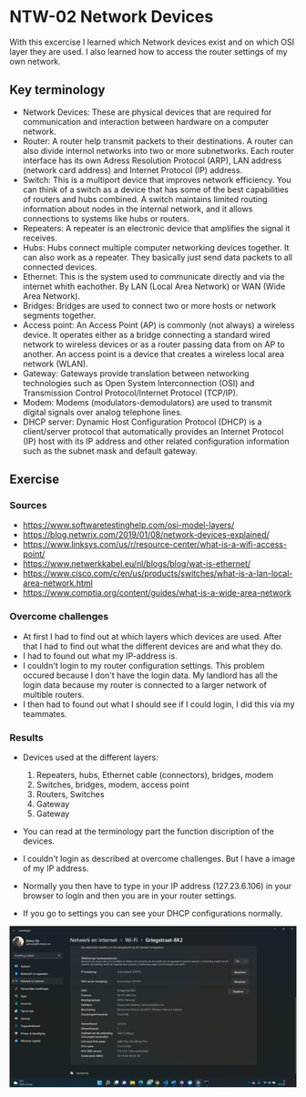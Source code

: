 # NTW-02 Network Devices
With this excercise I learned which Network devices exist and on which OSI layer they are used. I also learned how to access the router settings of my own network.      

## Key terminology
- Network Devices: These are physical devices that are required for communication and interaction between hardware on a computer network. 
- Router: A router help transmit packets to their destinations. A router can also divide internol networks into two or more subnetworks. Each router interface has its own Adress Resolution Protocol (ARP), LAN address (network card address) and Internet Protocol (IP) address.  
- Switch: This is a multiport device that improves network efficiency. You can think of a switch as a device that has some of the best capabilities of routers and hubs combined. A switch maintains limited routing information about nodes in the internal network, and it allows connections to systems like hubs or routers.   
- Repeaters: A repeater is an electronic device that amplifies the signal it receives.
- Hubs: Hubs connect multiple computer networking devices together. It can also work as a repeater. They basically just send data packets to all connected devices.
- Ethernet: This is the system used to communicate directly and via the internet whith eachother. By LAN (Local Area Network) or WAN (Wide Area Network).
- Bridges: Bridges are used to connect two or more hosts or network segments together. 
- Access point: An Access Point (AP) is commonly (not always) a wireless device. It operates either as a bridge connecting a standard wired network to wireless devices or as a router passing data from on AP to another. An access point is a device that creates a wireless local area network (WLAN).   
- Gateway: Gateways provide translation between networking technologies such as Open System Interconnection (OSI) and Transmission Control Protocol/Internet Protocol (TCP/IP). 
- Modem: Modems (modulators-demodulators) are used to transmit digital signals over analog telephone lines. 
- DHCP server: Dynamic Host Configuration Protocol (DHCP) is a client/server protocol that automatically provides an Internet Protocol (IP) host with its IP address and other related configuration information such as the subnet mask and default gateway.  

## Exercise
### Sources
- https://www.softwaretestinghelp.com/osi-model-layers/ 
- https://blog.netwrix.com/2019/01/08/network-devices-explained/ 
- https://www.linksys.com/us/r/resource-center/what-is-a-wifi-access-point/ 
- https://www.netwerkkabel.eu/nl/blogs/blog/wat-is-ethernet/ 
- https://www.cisco.com/c/en/us/products/switches/what-is-a-lan-local-area-network.html 
- https://www.comptia.org/content/guides/what-is-a-wide-area-network 

### Overcome challenges
- At first I had to find out at which layers which devices are used. After that I had to find out what the different devices are and what they do.
- I had to found out what my IP-address is.
- I couldn't login to my router configuration settings. This problem occured because I don't have the login data. My landlord has all the login data because my router is connected to a larger network of multible routers.
- I then had to found out what I should see if I could login, I did this via my teammates.

### Results
- Devices used at the different layers: 

    1. Repeaters, hubs, Ethernet cable (connectors), bridges, modem
    2. Switches, bridges, modem, access point
    3. Routers, Switches
    4. Gateway
    5. Gateway

- You can read at the terminology part the function discription of the devices.
- I couldn't login as described at overcome challenges. But I have a image of my IP address. 
- Normally you then have to type in your IP address (127.23.6.106) in your browser to login and then you are in your router settings. 
- If you go to settings you can see your DHCP configurations normally.

![NTW-02](../00_includes/NTW02-1.png)


 